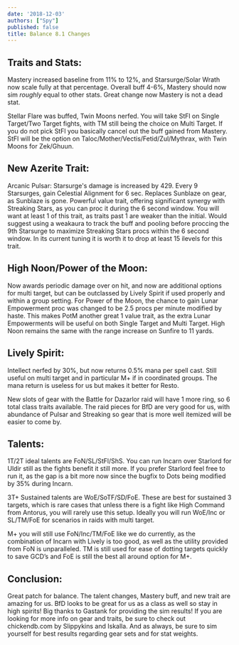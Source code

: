 ```yaml
---
date: '2018-12-03'
authors: ["Spy"]
published: false
title: Balance 8.1 Changes
---
```


## Traits and Stats:

Mastery increased baseline from 11% to 12%, and Starsurge/Solar Wrath now scale fully at that percentage. Overall buff 4-6%, Mastery should now sim *roughly* equal to other stats. Great change now Mastery is not a dead stat.

Stellar Flare was buffed, Twin Moons nerfed. You will take StFl on Single Target/Two Target fights, with TM still being the choice on Multi Target. If you do not pick StFl you basically cancel out the buff gained from Mastery. StFl will be the option on Taloc/Mother/Vectis/Fetid/Zul/Mythrax, with Twin Moons for Zek/Ghuun.  


## New Azerite Trait: 

Arcanic Pulsar: Starsurge's damage is increased by 429. Every 9 Starsurges, gain Celestial Alignment for 6 sec. Replaces Sunblaze on gear, as Sunblaze is gone. Powerful value trait, offering significant synergy with Streaking Stars, as you can proc it during the 6 second window. You will want at least 1 of this trait, as traits past 1 are weaker than the initial. Would suggest using a weakaura to track the buff and pooling before proccing the 9th Starsurge to maximize Streaking Stars procs within the 6 second window. In its current tuning it is worth it to drop at least 15 ilevels for this trait. 


## High Noon/Power of the Moon: 

Now awards periodic damage over on hit, and now are additional options for multi target, but can be outclassed by Lively Spirit if used properly and within a group setting. For Power of the Moon, the chance to gain Lunar Empowerment proc was changed to be 2.5 procs per minute modified by haste. This makes PotM another great 1 value trait, as the extra Lunar Empowerments will be useful on both Single Target and Multi Target. High Noon remains the same with the range increase on Sunfire to 11 yards.


## Lively Spirit: 

Intellect nerfed by 30%, but now returns 0.5% mana per spell cast. Still useful on multi target and in particular M+ if in coordinated groups. The mana return is useless for us but makes it better for Resto.

New slots of gear with the Battle for Dazarlor raid will have 1 more ring, so 6 total class traits available. The raid pieces for BfD are very good for us, with abundance of Pulsar and Streaking so gear that is more well itemized will be easier to come by.


## Talents:

1T/2T ideal talents are FoN/SL/StFl/ShS. You can run Incarn over Starlord for Uldir still as the fights benefit it still more. If you prefer Starlord feel free to run it, as the gap is a bit more now since the bugfix to Dots being modified by 35% during Incarn.

3T+ Sustained talents are WoE/SoTF/SD/FoE. These are best for sustained 3 targets, which is rare cases that unless there is a fight like High Command from Antorus, you will rarely use this setup. Ideally you will run WoE/Inc or SL/TM/FoE for scenarios in raids with multi target.

M+ you will still use FoN/Inc/TM/FoE like we do currently, as the combination of Incarn with Lively is too good, as well as the utility provided from FoN is unparalleled. TM is still used for ease of dotting targets quickly to save GCD’s and FoE is still the best all around option for M+.


## Conclusion:

Great patch for balance. The talent changes, Mastery buff, and new trait are amazing for us. BfD looks to be great for us as a class as well so stay in high spirits! Big thanks to Gastank for providing the sim results! If you are looking for more info on gear and traits, be sure to check out chickendb.com by Slippykins and Iskalla. And as always, be sure to sim yourself for best results regarding gear sets and for stat weights.
